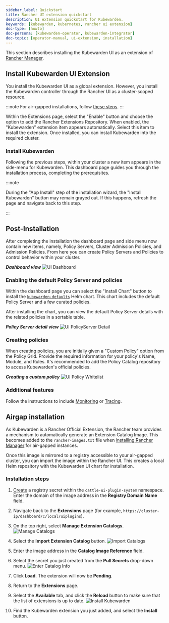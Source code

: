 ```yaml
---
sidebar_label: Quickstart
title: Rancher UI extension quickstart
description: UI extension quickstart for Kubewarden.
keywords: [kubewarden, kubernetes, rancher ui extension]
doc-type: [howto]
doc-persona: [kubewarden-operator, kubewarden-integrator]
doc-topic: [operator-manual, ui-extension, installation]
---
```


<head>
  <link rel="canonical" href="https://docs.kubewarden.io/howtos/ui-extension/install"/>
</head>

This section describes installing the Kubewarden UI as an extension of
[Rancher Manager](https://github.com/rancher/rancher).

## Install Kubewarden UI Extension

You install the Kubewarden UI as a global extension. However, you install the
Kubewarden controller through the Rancher UI as a cluster-scoped resource.

:::note
For air-gapped installations, follow [these steps](../airgap/02-install.md).
:::

Within the Extensions page, select the "Enable" button and choose the option to
add the Rancher Extensions Repository. When enabled, the "Kubewarden" extension
item appears automatically. Select this item to install the extension. Once
installed, you can install Kubewarden into the required cluster.

### Install Kubewarden

Following the previous steps, within your cluster a new item appears in the
side-menu for Kubewarden. This dashboard page guides you through the
installation process, completing the prerequisites.

:::note

During the "App Install" step of the installation wizard, the "Install
Kubewarden" button may remain grayed out. If this happens, refresh the page and
navigate back to this step.

:::

## Post-Installation

After completing the installation the dashboard page and side menu now contain
new items, namely, Policy Servers, Cluster Admission Policies, and Admission
Policies. From here you can create Policy Servers and Policies to control
behavior within your cluster.

___Dashboard view___
![UI Dashboard](/img/ui_dashboard.png)

### Enabling the default Policy Server and policies

Within the dashboard page you can select the "Install Chart" button to install
the
[`kubewarden-defaults`](https://github.com/kubewarden/helm-charts/tree/main/charts/kubewarden-defaults)
Helm chart. This chart includes the default Policy Server and a few curated
policies.

After installing the chart, you can view the default Policy Server details with
the related policies in a sortable table.

___Policy Server detail view___
![UI PolicyServer Detail](/img/ui_policyserver_detail.png)

### Creating policies

When creating policies, you are initially given a "Custom Policy" option from
the Policy Grid. Provide the required information for your policy's Name,
Module, and Rules. It's recommended to add the Policy Catalog repository to
access Kubewarden's official policies.

___Creating a custom policy___
![UI Policy Whitelist](/img/ui_policy_custom.png)

### Additional features

Follow the instructions to include [Monitoring](./02-metrics.md) or
[Tracing](./03-tracing.md).

## Airgap installation

As Kubewarden is a Rancher Official Extension, the Rancher team provides a
mechanism to automatically generate an Extension Catalog Image. This becomes
added to the `rancher-images.txt` file when [installing Rancher
Manager](https://ranchermanager.docs.rancher.com/getting-started/installation-and-upgrade/other-installation-methods/air-gapped-helm-cli-install/publish-images#1-find-the-required-assets-for-your-rancher-version)
for air-gapped instances.

Once this image is mirrored to a registry accessible to your air-gapped
cluster, you can import the image within the Rancher UI. This creates a local
Helm repository with the Kubewarden UI chart for installation.

### Installation steps

1. [Create](https://ranchermanager.docs.rancher.com/how-to-guides/new-user-guides/kubernetes-resources-setup/secrets)
a registry secret within the `cattle-ui-plugin-system` namespace.
Enter the domain of the image address in the __Registry Domain Name__ field.

1. Navigate back to the __Extensions__ page
(for example, `https://cluster-ip/dashboard/c/local/uiplugins`).

1. On the top right, select __Manage Extension Catalogs__.
![Manage Catalogs](/img/ui_airgap_01.png)

1. Select the __Import Extension Catalog__ button.
![Import Catalogs](/img/ui_airgap_02.png)

1. Enter the image address in the __Catalog Image Reference__ field.

1. Select the secret you just created from the __Pull Secrets__ drop-down menu.
![Enter Catalog Info](/img/ui_airgap_03.png)

1. Click __Load__. The extension will now be __Pending__.

1. Return to the __Extensions__ page.

1. Select the __Available__ tab,
and click the __Reload__ button to make sure that the list of extensions is up to date.
![Install Kubewarden](/img/ui_airgap_04.png)

1. Find the Kubewarden extension you just added, and select the __Install__ button.
